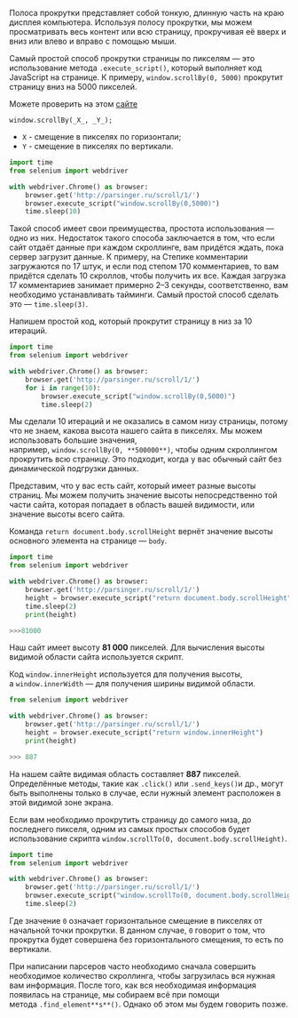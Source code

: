 Полоса прокрутки представляет собой тонкую, длинную часть на краю дисплея компьютера. Используя полосу прокрутки, мы можем просматривать весь контент или всю страницу, прокручивая её вверх и вниз или влево и вправо с помощью мыши.

Самый простой способ прокрутки страницы по пикселям — это использование метода `.execute_script()`, который выполняет код JavaScript на странице. К примеру, `window.scrollBy(0, 5000)` прокрутит страницу вниз на 5000 пикселей.

Можете проверить на этом [сайте](http://parsinger.ru/scroll/1/)

`window.scrollBy(_X_, _Y_);`

- `X` - смещение в пикселях по горизонтали;
- `Y` - смещение в пикселях по вертикали.

```python
import time
from selenium import webdriver

with webdriver.Chrome() as browser:
    browser.get('http://parsinger.ru/scroll/1/')
    browser.execute_script("window.scrollBy(0,5000)")
    time.sleep(10)
```

Такой способ имеет свои преимущества, простота использования — одно из них. Недостаток такого способа заключается в том, что если сайт отдаёт данные при каждом скроллинге, вам придётся ждать, пока сервер загрузит данные. К примеру, на Степике комментарии загружаются по 17 штук, и если под степом 170 комментариев, то вам придётся сделать 10 скроллов, чтобы получить их все. Каждая загрузка 17 комментариев занимает примерно 2–3 секунды, соответственно, вам необходимо устанавливать тайминги. Самый простой способ сделать это — `time.sleep(3)`.

Напишем простой код, который прокрутит страницу в низ за 10 итераций.

```python
import time
from selenium import webdriver

with webdriver.Chrome() as browser:
    browser.get('http://parsinger.ru/scroll/1/')
    for i in range(10):
        browser.execute_script("window.scrollBy(0,5000)")
        time.sleep(2)
```

Мы сделали 10 итераций и не оказались в самом низу страницы, потому что не знаем, какова высота нашего сайта в пикселях. Мы можем использовать большие значения, например, `window.scrollBy(0, **500000**)`, чтобы одним скроллингом прокрутить всю страницу. Это подходит, когда у вас обычный сайт без динамической подгрузки данных.

Представим, что у вас есть сайт, который имеет разные высоты страниц. Мы можем получить значение высоты непосредственно той части сайта, которая попадает в область вашей видимости, или значение высоты всего сайта.

Команда `return document.body.scrollHeight` вернёт значение высоты основного элемента на странице — `body`.

```python
import time
from selenium import webdriver

with webdriver.Chrome() as browser:
    browser.get('http://parsinger.ru/scroll/1/')
    height = browser.execute_script("return document.body.scrollHeight")
    time.sleep(2)
    print(height)

>>>81000
```

Наш сайт имеет высоту **81 000** пикселей. Для вычисления высоты видимой области сайта используется скрипт.

Код `window.innerHeight` используется для получения высоты, а `window.innerWidth` — для получения ширины видимой области.

```python
from selenium import webdriver

with webdriver.Chrome() as browser:
    browser.get('http://parsinger.ru/scroll/1/')
    height = browser.execute_script("return window.innerHeight")
    print(height)

>>> 887
```

На нашем сайте видимая область составляет **887** пикселей. Определённые методы, такие как `.click()` или `.send_keys()`и др., могут быть выполнены только в случае, если нужный элемент расположен в этой видимой зоне экрана.

Если вам необходимо прокрутить страницу до самого низа, до последнего пикселя, одним из самых простых способов будет использование скрипта `window.scrollTo(0, document.body.scrollHeight)`.

```python
import time
from selenium import webdriver

with webdriver.Chrome() as browser:
    browser.get('http://parsinger.ru/scroll/1/')
    browser.execute_script("window.scrollTo(0, document.body.scrollHeight);")
    time.sleep(2)
```

Где значение `0` означает горизонтальное смещение в пикселях от начальной точки прокрутки. В данном случае, `0` говорит о том, что прокрутка будет совершена без горизонтального смещения, то есть по вертикали.

При написании парсеров часто необходимо сначала совершить необходимое количество скроллинга, чтобы загрузилась вся нужная вам информация. После того, как вся необходимая информация появилась на странице, мы собираем всё при помощи метода `.find_element**s**()`. Однако об этом мы будем говорить позже.